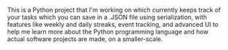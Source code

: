 This is a Python project that I'm working on which currently keeps track of your tasks which you can save in a .JSON file using serialization, with features like weekly and daily streaks, event tracking, and advanced UI to help me learn more about the Python programming language and how actual software projects are made, on a smaller-scale.
